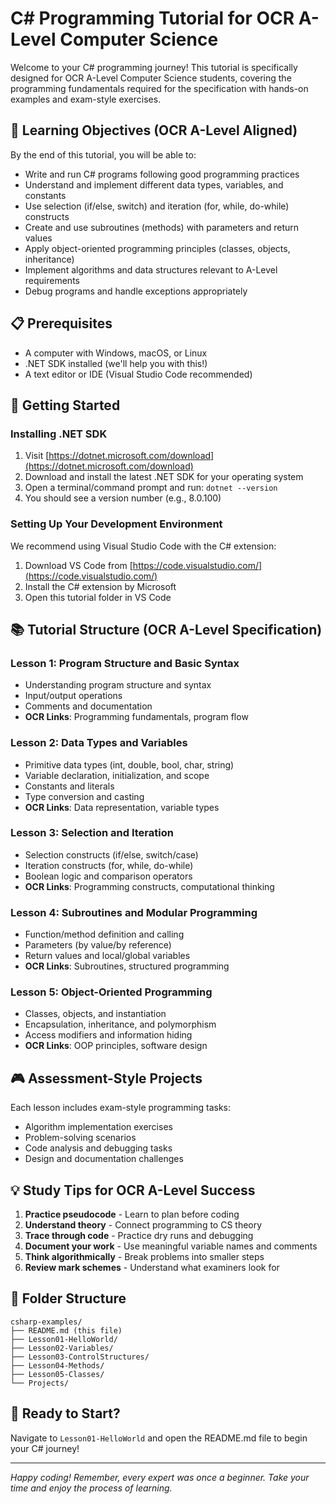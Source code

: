 # C# Programming Tutorial for OCR A-Level Computer Science

Welcome to your C# programming journey! This tutorial is specifically designed for OCR A-Level Computer Science students, covering the programming fundamentals required for the specification with hands-on examples and exam-style exercises.

## 🎯 Learning Objectives (OCR A-Level Aligned)

By the end of this tutorial, you will be able to:
- Write and run C# programs following good programming practices
- Understand and implement different data types, variables, and constants
- Use selection (if/else, switch) and iteration (for, while, do-while) constructs
- Create and use subroutines (methods) with parameters and return values
- Apply object-oriented programming principles (classes, objects, inheritance)
- Implement algorithms and data structures relevant to A-Level requirements
- Debug programs and handle exceptions appropriately

## 📋 Prerequisites

- A computer with Windows, macOS, or Linux
- .NET SDK installed (we'll help you with this!)
- A text editor or IDE (Visual Studio Code recommended)

## 🚀 Getting Started

### Installing .NET SDK

1. Visit [https://dotnet.microsoft.com/download](https://dotnet.microsoft.com/download)
2. Download and install the latest .NET SDK for your operating system
3. Open a terminal/command prompt and run: `dotnet --version`
4. You should see a version number (e.g., 8.0.100)

### Setting Up Your Development Environment

We recommend using Visual Studio Code with the C# extension:
1. Download VS Code from [https://code.visualstudio.com/](https://code.visualstudio.com/)
2. Install the C# extension by Microsoft
3. Open this tutorial folder in VS Code

## 📚 Tutorial Structure (OCR A-Level Specification)

### Lesson 1: Program Structure and Basic Syntax
- Understanding program structure and syntax
- Input/output operations
- Comments and documentation
- **OCR Links**: Programming fundamentals, program flow

### Lesson 2: Data Types and Variables
- Primitive data types (int, double, bool, char, string)
- Variable declaration, initialization, and scope
- Constants and literals
- Type conversion and casting
- **OCR Links**: Data representation, variable types

### Lesson 3: Selection and Iteration
- Selection constructs (if/else, switch/case)
- Iteration constructs (for, while, do-while)
- Boolean logic and comparison operators
- **OCR Links**: Programming constructs, computational thinking

### Lesson 4: Subroutines and Modular Programming
- Function/method definition and calling
- Parameters (by value/by reference)
- Return values and local/global variables
- **OCR Links**: Subroutines, structured programming

### Lesson 5: Object-Oriented Programming
- Classes, objects, and instantiation
- Encapsulation, inheritance, and polymorphism
- Access modifiers and information hiding
- **OCR Links**: OOP principles, software design

## 🎮 Assessment-Style Projects

Each lesson includes exam-style programming tasks:
- Algorithm implementation exercises
- Problem-solving scenarios
- Code analysis and debugging tasks
- Design and documentation challenges

## 💡 Study Tips for OCR A-Level Success

1. **Practice pseudocode** - Learn to plan before coding
2. **Understand theory** - Connect programming to CS theory
3. **Trace through code** - Practice dry runs and debugging
4. **Document your work** - Use meaningful variable names and comments
5. **Think algorithmically** - Break problems into smaller steps
6. **Review mark schemes** - Understand what examiners look for

## 📁 Folder Structure

```
csharp-examples/
├── README.md (this file)
├── Lesson01-HelloWorld/
├── Lesson02-Variables/
├── Lesson03-ControlStructures/
├── Lesson04-Methods/
├── Lesson05-Classes/
└── Projects/
```

## 🏁 Ready to Start?

Navigate to `Lesson01-HelloWorld` and open the README.md file to begin your C# journey!

---

*Happy coding! Remember, every expert was once a beginner. Take your time and enjoy the process of learning.*

